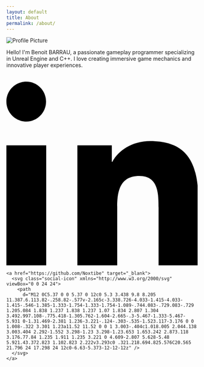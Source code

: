 ```yaml
---
layout: default
title: About
permalink: /about/
---
```


<!-- About Page Content -->
<div class="about-container">

  <!-- Profile Picture -->
  <div class="profile-picture">
    <img src="{{ '/assets/profile.png' | relative_url }}" alt="Profile Picture">
  </div>

  <!-- Description -->
  <div class="about-description">
    <p>
      Hello! I'm Benoit BARRAU, a passionate gameplay programmer specializing in Unreal Engine and C++. I love creating immersive game mechanics and innovative player experiences.
    </p>
  </div>

  <!-- Social Icons -->
  <div class="about-socials">
    <a href="https://www.linkedin.com/in/benoit-barrau-927309355/" target="_blank">
      <svg class="social-icon" xmlns="http://www.w3.org/2000/svg" viewBox="0 0 24 24">
        <path
          d="M4.98 3.5C4.98 4.88 3.86 6 2.5 6S0 4.88 0 3.5 1.12 1 2.5 1 4.98 2.12 4.98 3.5zM0 8.98h5V24H0V8.98zM8.45 8.98h4.78v2.05h.07c.67-1.26 2.31-2.59 4.76-2.59 5.1 0 6.04 3.36 6.04 7.72V24h-5v-7.23c0-1.73-.03-3.96-2.41-3.96-2.41 0-2.78 1.89-2.78 3.84V24h-5V8.98z" />
      </svg>
    </a>

    <a href="https://github.com/Noxtibe" target="_blank">
      <svg class="social-icon" xmlns="http://www.w3.org/2000/svg" viewBox="0 0 24 24">
        <path
          d="M12 0C5.37 0 0 5.37 0 12c0 5.3 3.438 9.8 8.205 11.387.6.113.82-.258.82-.577v-2.165c-3.338.726-4.033-1.415-4.033-1.415-.546-1.385-1.333-1.754-1.333-1.754-1.089-.744.083-.729.083-.729 1.205.084 1.838 1.237 1.838 1.237 1.07 1.834 2.807 1.304 3.492.997.108-.775.418-1.305.762-1.604-2.665-.3-5.467-1.333-5.467-5.931 0-1.31.469-2.381 1.236-3.221-.124-.303-.535-1.523.117-3.176 0 0 1.008-.322 3.301 1.23a11.52 11.52 0 0 1 3.003-.404c1.018.005 2.044.138 3.003.404 2.292-1.552 3.298-1.23 3.298-1.23.653 1.653.242 2.873.118 3.176.77.84 1.235 1.911 1.235 3.221 0 4.609-2.807 5.628-5.48 5.921.43.372.823 1.102.823 2.222v3.293c0 .321.218.694.825.576C20.565 21.796 24 17.298 24 12c0-6.63-5.373-12-12-12z" />
      </svg>
    </a>
  </div>

</div>
